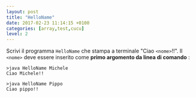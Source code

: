 ```yaml
---
layout: post
title: "HelloName"
date: 2017-02-23 11:14:15 +0100
categories: [array,test,cucu]
level: 2
---
```


Scrivi il programma `HelloName` che stampa a terminale "Ciao `<nome>`!!". Il `<nome>` deve essere inserito come **primo argomento da linea di comando** :

```text
>java HelloName Michele
Ciao Michele!!

>java HelloName Pippo
Ciao pippo!!
```